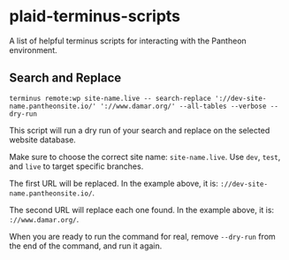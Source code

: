 # plaid-terminus-scripts
A list of helpful terminus scripts for interacting with the Pantheon environment.

## Search and Replace

```
terminus remote:wp site-name.live -- search-replace '://dev-site-name.pantheonsite.io/' '://www.damar.org/' --all-tables --verbose --dry-run
```

This script will run a dry run of your search and replace on the selected website database.

Make sure to choose the correct site name: `site-name.live`. Use `dev`, `test`, and `live` to target specific branches.

The first URL will be replaced. In the example above, it is: `://dev-site-name.pantheonsite.io/`.

The second URL will replace each one found. In the example above, it is: `://www.damar.org/`.

When you are ready to run the command for real, remove `--dry-run` from the end of the command, and run it again.
